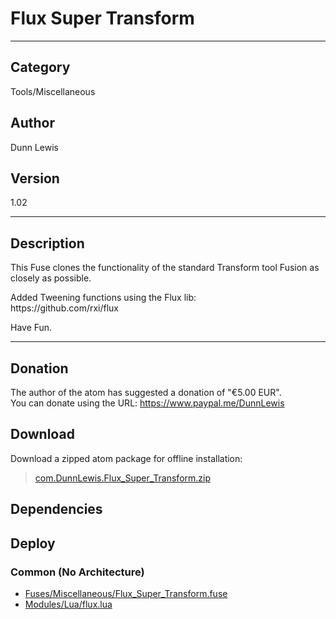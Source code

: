 # Flux Super Transform
___

## Category
Tools/Miscellaneous

## Author
Dunn Lewis

## Version
1.02

___

## Description
<p>This Fuse clones the functionality of the standard Transform tool Fusion as closely as possible.</p>

<p>Added Tweening functions using the Flux lib:<br>
https://github.com/rxi/flux<p>

<p>Have Fun.</p>

___

## Donation
The author of the atom has suggested a donation of "€5.00 EUR".  
You can donate using the URL: <a href="https://www.paypal.me/DunnLewis">https://www.paypal.me/DunnLewis</a>
## Download

Download a zipped atom package for offline installation:
> [com.DunnLewis.Flux_Super_Transform.zip](https://gitlab.com/WeSuckLess/Reactor/-/archive/master/Reactor-master.zip?path=Atoms/com.DunnLewis.Flux_Super_Transform)  

## Dependencies

## Deploy

### Common (No Architecture)

<ul>
<li><a href="https://gitlab.com/WeSuckLess/Reactor/-/blob/master/Atoms/com.DunnLewis.Flux_Super_Transform/Fuses/Miscellaneous/Flux_Super_Transform.fuse?ref_type=heads">Fuses/Miscellaneous/Flux_Super_Transform.fuse</a></li>
<li><a href="https://gitlab.com/WeSuckLess/Reactor/-/blob/master/Atoms/com.DunnLewis.Flux_Super_Transform/Modules/Lua/flux.lua?ref_type=heads">Modules/Lua/flux.lua</a></li>
</ul>
